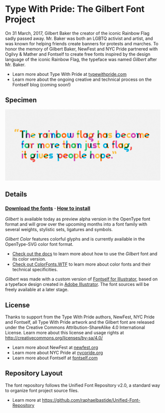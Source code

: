 # Type With Pride: The Gilbert Font Project

On 31 March, 2017, Gilbert Baker the creator of the iconic Rainbow Flag sadly passed away. Mr. Baker was both an LGBTQ activist and artist, and was known for helping friends create banners for protests and marches. To honor the memory of Gilbert Baker, NewFest and NYC Pride partnered with Ogilvy & Mather and Fontself to create free fonts inspired by the design language of the iconic Rainbow Flag, the typeface was named *Gilbert* after Mr. Baker.

- Learn more about Type With Pride at [typewithpride.com](https://www.typewithpride.com)
- Learn more about the ongoing creative and technical process on the Fontself blog (coming soon!)

## Specimen

[![Gilbert Specimen](specimen.jpg)](https://www.typewithpride.com)

## Details

### [Download the fonts](https://github.com/Fontself/TypeWithPride/releases/download/1.001/Gilbert_1.001_alpha.zip) · [How to install](/documentation)

*Gilbert* is available today as preview alpha version in the OpenType font format and will grow over the upcoming months into a font family with several weights, stylistic sets, ligatures and symbols.

*Gilbert Color* features colorful glyphs and is currently available in the OpenType-SVG color font format.

- [Check out the docs](/documentation) to learn more about how to use the *Gilbert* font and its color version.
- [Check out ColorFonts.WTF](https://www.colorfonts.wtf) to learn more about color fonts and their technical specificities.

*Gilbert* was made with a custom version of [Fontself for Illustrator](https://www.fontself.com), based on a typeface design created in [Adobe Illustrator](https://www.adobe.com/illustrator). The font sources will be freely available at a later stage.

## License

Thanks to support from the Type With Pride authors, NewFest, NYC Pride and Fontself, all Type With Pride artwork and the Gilbert font are released under the Creative Commons Attribution-ShareAlike 4.0 International License. Learn more about this license and usage rights at <http://creativecommons.org/licenses/by-sa/4.0/>

- Learn more about NewFest at [newfest.org](http://www.newfest.org)
- Learn more about NYC Pride at [nycpride.org](https://www.nycpride.org)
- Learn more about Fontself at [fontself.com](https://www.fontself.com)

## Repository Layout

The font repository follows the Unified Font Repository v2.0, a standard way to organize font project source files. 

- Learn more at <https://github.com/raphaelbastide/Unified-Font-Repository>
